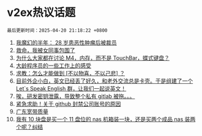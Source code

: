 # v2ex热议话题

`最后更新时间：2025-04-20 21:18:22 +0800`

1. [我魔幻的半年： 28 岁患恶性肿瘤后被裁员](https://www.v2ex.com/t/1126754)
1. [救命，我被女同事包围了](https://www.v2ex.com/t/1126771)
1. [为什么大家都在讨论 M4，内存，而不是 TouchBar，蝶式键盘？](https://www.v2ex.com/t/1126745)
1. [大龄程序员的一些工作上的感受](https://www.v2ex.com/t/1126789)
1. [求教：怎么才能做到 [不以物喜，不以己悲] ？](https://www.v2ex.com/t/1126724)
1. [目前外企小白，英文已经丢了好久，和老外交流总是卡壳。于是组建了一个 Let`s Speak English 群，让我们一起说英文！](https://www.v2ex.com/t/1126765)
1. [唉，研发密钥泄露，导致整个私有 gitlab 被拖。。。](https://www.v2ex.com/t/1126773)
1. [紧急求助！关于 github 封禁公司账号的原因](https://www.v2ex.com/t/1126798)
1. [广东宽带质量](https://www.v2ex.com/t/1126715)
1. [我有 10 块盘是买一个 11 盘位的 nas 机箱装一块，还是买两个成品 nas 装两个呢？纠结](https://www.v2ex.com/t/1126766)

